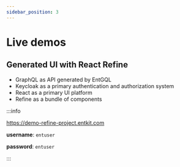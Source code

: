 ```yaml
---
sidebar_position: 3
---
```


# Live demos

## Generated UI with React Refine

* GraphQL as API generated by EntGQL
* Keycloak as a primary authentication and authorization system
* React as a primary UI platform
* Refine as a bundle of components



:::info

https://demo-refine-project.entkit.com

**username**: `entuser`

**password**: `entuser`

:::